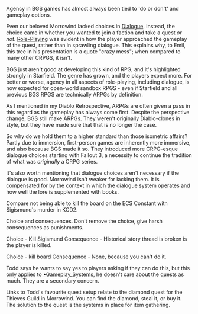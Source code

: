 Agency in BGS games has almost always been tied to 'do or don't' and gameplay options. 

Even our beloved Morrowind lacked choices in [Dialogue](Writing/Dialogue.md). Instead, the choice came in whether you wanted to join a faction and take a quest *or not*. [Role-Playing](../Gameplay_Systems/Role-Playing.md) was evident in how the player approached the gameplay of the quest, rather than in sprawling dialogue. This explains why, to Emil, this tree in his presentation is a quote "crazy mess"; when compared to many other CRPGS, it isn't. 

BGS just aren't good at developing this kind of RPG, and it's highlighted strongly in Starfield. The genre has grown, and the players expect more. For better or worse, agency in all aspects of role-playing, including dialogue, is now expected for open-world sandbox RPGS - even if Starfield and all previous BGS RPGS are technically ARPGs by definition. 

As I mentioned in my Diablo Retrospective, ARPGs are often given a pass in this regard as the gameplay has always come first. Despite the perspective change, BGS still make ARPGs. They weren't originally Diablo-clones in style, but they have made sure that that is no longer the case. 

So why do we hold them to a higher standard than those isometric affairs? Partly due to immersion, first-person games are inherently more immersive, and also because BGS made it so. They introduced more CRPG-esque dialogue choices starting with Fallout 3, a necessity to continue the tradition of what was *originally* a CRPG series. 

It's also worth mentioning that dialogue choices aren't necessary if the dialogue is good. Morrowind isn't weaker for lacking them. It is compensated for by the context in which the dialogue system operates and how well the lore is supplemented with books.

Compare not being able to kill the board on the ECS Constant with Sigismund's murder in KCD2.

Choice and consequences. Don't remove the choice, give harsh consequences as punishments.

Choice - Kill Sigismund
Consequence - Historical story thread is broken is the player is killed.

Choice - kill board
Consequence - None, because you can't do it.

Todd says he wants to say yes to players asking if they can do this, but this only applies to [•Gameplay_Systems](../Gameplay_Systems/•Gameplay_Systems.md), he doesn't care about the quests as much. They are a secondary concern.

Links to Todd's favourite quest setup relate to the diamond quest for the Thieves Guild in Morrowind. You can find the diamond, steal it, or buy it. The solution to the quest is the systems in place for item gathering.